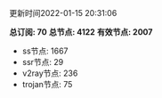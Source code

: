 更新时间2022-01-15 20:31:06

**总订阅: 70**
**总节点: 4122**
**有效节点: 2007**
- ss节点: 1667
- ssr节点: 29
- v2ray节点: 236
- trojan节点: 75
